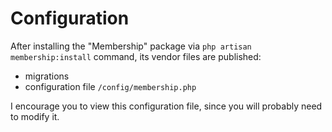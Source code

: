 # Configuration

After installing the "Membership" package via `php artisan membership:install` command, its vendor files are published:

- migrations
- configuration file `/config/membership.php`

I encourage you to view this configuration file, since you will probably need to modify it.